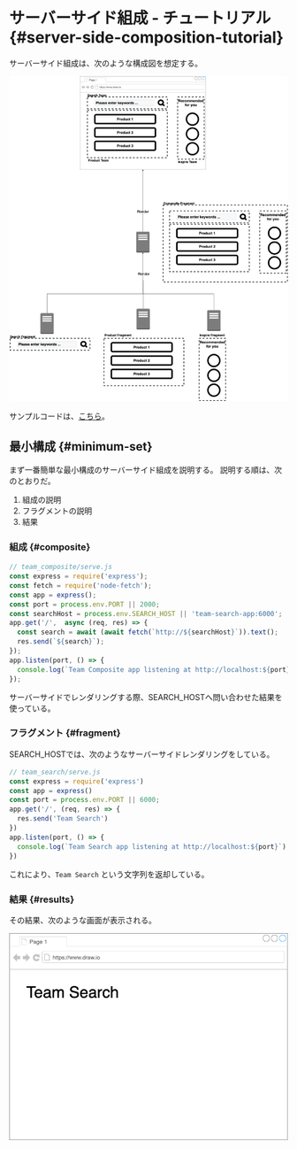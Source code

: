 # サーバーサイド組成 - チュートリアル {#server-side-composition-tutorial}

サーバーサイド組成は、次のような構成図を想定する。

![server-side-composition](../../assets/images/drawio/microfrontends/server-side-composition.png)

サンプルコードは、[こちら](https://github.com/Silver-birder/micro-frontends-sample-codes/tree/main/pattern/server_side)。

## 最小構成 {#minimum-set}

まず一番簡単な最小構成のサーバーサイド組成を説明する。
説明する順は、次のとおりだ。

1. 組成の説明
2. フラグメントの説明
3. 結果

### 組成 {#composite}

```javascript
// team_composite/serve.js
const express = require('express');
const fetch = require('node-fetch');
const app = express();
const port = process.env.PORT || 2000;
const searchHost = process.env.SEARCH_HOST || 'team-search-app:6000';
app.get('/',  async (req, res) => {
  const search = await (await fetch(`http://${searchHost}`)).text();
  res.send(`${search}`);
});
app.listen(port, () => {
  console.log(`Team Composite app listening at http://localhost:${port}`)
});
```

サーバーサイドでレンダリングする際、SEARCH_HOSTへ問い合わせた結果を使っている。

### フラグメント {#fragment}

SEARCH_HOSTでは、次のようなサーバーサイドレンダリングをしている。

```javascript
// team_search/serve.js
const express = require('express')
const app = express()
const port = process.env.PORT || 6000;
app.get('/', (req, res) => {
  res.send('Team Search')
})
app.listen(port, () => {
  console.log(`Team Search app listening at http://localhost:${port}`)
})
```

これにより、`Team Search` という文字列を返却している。

### 結果 {#results}

その結果、次のような画面が表示される。

![minimum_set_server_side_composition_tutorial](../../assets/images/drawio/tutorial/minimum_set_server_side_composition_tutorial.png)